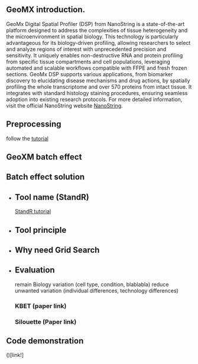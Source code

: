 ## GeoMX introduction.
GeoMx Digital Spatial Profiler (DSP) from NanoString is a state-of-the-art platform designed to address the complexities of tissue heterogeneity and the microenvironment in spatial biology. This technology is particularly advantageous for its biology-driven profiling, allowing researchers to select and analyze regions of interest with unprecedented precision and sensitivity. It uniquely enables non-destructive RNA and protein profiling from specific tissue compartments and cell populations, leveraging automated and scalable workflows compatible with FFPE and fresh frozen sections. GeoMx DSP supports various applications, from biomarker discovery to elucidating disease mechanisms and drug actions, by spatially profiling the whole transcriptome and over 570 proteins from intact tissue. It integrates with standard histology staining procedures, ensuring seamless adoption into existing research protocols. For more detailed information, visit the official NanoString website [NanoString](https://nanostring.com/products/geomx-digital-spatial-profiler/geomx-dsp-overview/).
## Preprocessing
follow the [tutorial](https://bioconductor.org/packages/devel/workflows/vignettes/GeoMxWorkflows/inst/doc/GeomxTools_RNA-NGS_Analysis.html)
## GeoXM batch effect
## Batch effect solution
 - ## Tool name (StandR)
   [StandR tutorial](https://davislaboratory.github.io/GeoMXAnalysisWorkflow/articles/GeoMXAnalysisWorkflow.html)
 - ## Tool principle
 - ## Why need Grid Search
 - ## Evaluation
    remain Biology variation (cell type, condition, blablabla)
    reduce unwanted variation (individual differences, technology differences)
    ### KBET (paper link)
    ### Silouette (Paper link)
    
## Code demonstration
 ()[link!]
 
